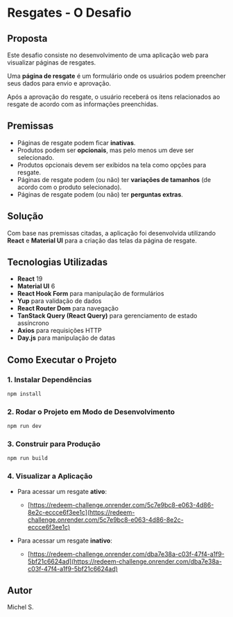 # Resgates - O Desafio

## Proposta

Este desafio consiste no desenvolvimento de uma aplicação web para visualizar páginas de resgates.

Uma **página de resgate** é um formulário onde os usuários podem preencher seus dados para envio e aprovação.

Após a aprovação do resgate, o usuário receberá os itens relacionados ao resgate de acordo com as informações preenchidas.

## Premissas

- Páginas de resgate podem ficar **inativas**.
- Produtos podem ser **opcionais**, mas pelo menos um deve ser selecionado.
- Produtos opcionais devem ser exibidos na tela como opções para resgate.
- Páginas de resgate podem (ou não) ter **variações de tamanhos** (de acordo com o produto selecionado).
- Páginas de resgate podem (ou não) ter **perguntas extras**.

## Solução

Com base nas premissas citadas, a aplicação foi desenvolvida utilizando **React** e **Material UI** para a criação das telas da página de resgate.

## Tecnologias Utilizadas

- **React** 19
- **Material UI** 6
- **React Hook Form** para manipulação de formulários
- **Yup** para validação de dados
- **React Router Dom** para navegação
- **TanStack Query (React Query)** para gerenciamento de estado assíncrono
- **Axios** para requisições HTTP
- **Day.js** para manipulação de datas

## Como Executar o Projeto

### 1. Instalar Dependências

```sh
npm install
```

### 2. Rodar o Projeto em Modo de Desenvolvimento

```sh
npm run dev
```

### 3. Construir para Produção

```sh
npm run build
```

### 4. Visualizar a Aplicação

- Para acessar um resgate **ativo**:

  - [https://redeem-challenge.onrender.com/5c7e9bc8-e063-4d86-8e2c-eccce6f3ee1c](https://redeem-challenge.onrender.com/5c7e9bc8-e063-4d86-8e2c-eccce6f3ee1c)

- Para acessar um resgate **inativo**:
  - [https://redeem-challenge.onrender.com/dba7e38a-c03f-47f4-a1f9-5bf21c6624ad](https://redeem-challenge.onrender.com/dba7e38a-c03f-47f4-a1f9-5bf21c6624ad)

## Autor

Michel S.
